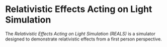 Relativistic Effects Acting on Light Simulation
===============================================

The *Relativistic Effects Acting on Light Simulation (REALS)* is a simulator
designed to demonstrate relativistic effects from a first person perspective.
